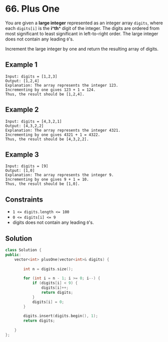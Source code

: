 # 66. Plus One

You are given a **large integer** represented as an integer array `digits`, where each `digits[i]` is the **i^th^** digit of the integer. The digits are ordered from most significant to least significant in left-to-right order. The large integer does not contain any leading `0`'s.

Increment the large integer by one and return the resulting array of digits.

## Example 1

```text
Input: digits = [1,2,3]
Output: [1,2,4]
Explanation: The array represents the integer 123.
Incrementing by one gives 123 + 1 = 124.
Thus, the result should be [1,2,4].
```

## Example 2

```text
Input: digits = [4,3,2,1]
Output: [4,3,2,2]
Explanation: The array represents the integer 4321.
Incrementing by one gives 4321 + 1 = 4322.
Thus, the result should be [4,3,2,2].
```

## Example 3

```text
Input: digits = [9]
Output: [1,0]
Explanation: The array represents the integer 9.
Incrementing by one gives 9 + 1 = 10.
Thus, the result should be [1,0].
```

## Constraints

- `1 <= digits.length <= 100`
- `0 <= digits[i] <= 9`
- digits does not contain any leading `0`'s.

## Solution

```c++
class Solution {
public:
    vector<int> plusOne(vector<int>& digits) {
        
        int n = digits.size();
    
        for (int i = n - 1; i >= 0; i--) {
            if (digits[i] < 9) {
                digits[i]++;
                return digits;
            }
            digits[i] = 0;
        }
        
        digits.insert(digits.begin(), 1);
        return digits;
        
    }
};
```
